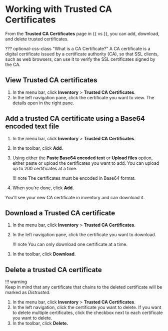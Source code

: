 # Working with Trusted CA Certificates

From the **Trusted CA Certificates** page in {{ vs }}, you can add, download,
and delete trusted certificates.

??? optional-css-class "What is a CA Certificate?"
    A CA certificate is a digital certificate issued by a certificate 
    authority (CA), so that SSL clients, such as web browsers, can 
    use it to verify the SSL certificates signed by the CA.

## View Trusted CA certificates

1. In the menu bar, click **Inventory** > **Trusted CA Certificates**.
1. In the left navigation pane, click the certificate you want to view. The
   details open in the right pane.

## Add a trusted CA certificate using a Base64 encoded text file

1. In the menu bar, click **Inventory** > **Trusted CA Certificates**.
1. In the toolbar, click **Add**.
1. Using either the **Paste Base64 encoded text** or **Upload files** option,
   either paste or upload the certificates you want to add. You can upload up to
   200 certificates at a time.

    !!! note
        The certificates must be encoded in Base64 format. 

1. When you're done, click **Add**.

You'll see your new CA certificate in inventory and can download it.

## Download a Trusted CA certificate

1. In the menu bar, click **Inventory** > **Trusted CA Certificates**.
1. In the left navigation pane, click the certificate you want to download.

    !!! note
        You can only download one certificate at a time.

1. In the toolbar, click **Download**. 


## Delete a trusted CA certificate

!!! warning  
    Keep in mind that any certificate that chains to the deleted certificate
    will be marked as *Distrusted*.

1. In the menu bar, click **Inventory** > **Trusted CA Certificates**.
1. In the left navigation, click the certificate you want to delete. If you want
   to delete multiple certificates, click the checkbox next to each certificate
   you want to delete.
1. In the toolbar, click **Delete.**
